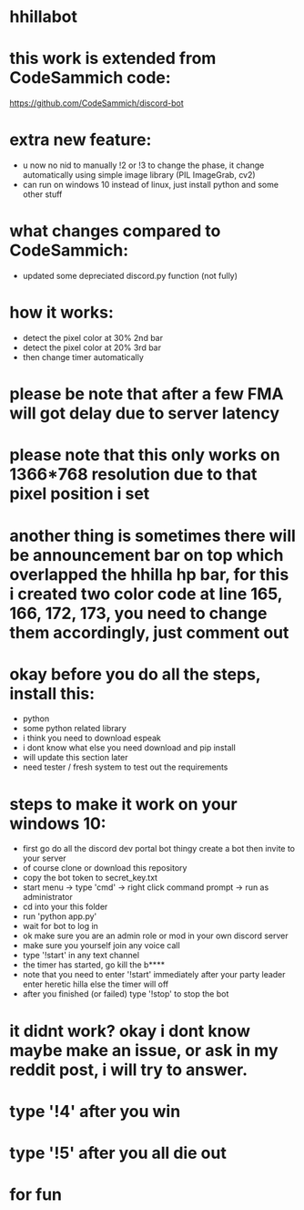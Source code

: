 # hhillabot

# this work is extended from CodeSammich code:
https://github.com/CodeSammich/discord-bot


# extra new feature:
- u now no nid to manually !2 or !3 to change the phase, it change automatically using simple image library (PIL ImageGrab, cv2)
- can run on windows 10 instead of linux, just install python and some other stuff

# what changes compared to CodeSammich:
- updated some depreciated discord.py function (not fully)

# how it works:
- detect the pixel color at 30% 2nd bar
- detect the pixel color at 20% 3rd bar
- then change timer automatically

# please be note that after a few FMA will got delay due to server latency
# please note that this only works on 1366*768 resolution due to that pixel position i set

# another thing is sometimes there will be announcement bar on top which overlapped the hhilla hp bar, for this i created two color code at line 165, 166, 172, 173, you need to change them accordingly, just comment out 

# okay before you do all the steps, install this:
- python
- some python related library
- i think you need to download espeak
- i dont know what else you need download and pip install
- will update this section later
- need tester / fresh system to test out the requirements


# steps to make it work on your windows 10:
- first go do all the discord dev portal bot thingy create a bot then invite to your server
- of course clone or download this repository
- copy the bot token to secret_key.txt
- start menu -> type 'cmd' -> right click command prompt -> run as administrator
- cd into your this folder
- run 'python app.py'
- wait for bot to log in
- ok make sure you are an admin role or mod in your own discord server
- make sure you yourself join any voice call
- type '!start' in any text channel
- the timer has started, go kill the b****
- note that you need to enter '!start' immediately after your party leader enter heretic hilla else the timer will off
- after you finished (or failed) type '!stop' to stop the bot

# it didnt work? okay i dont know maybe make an issue, or ask in my reddit post, i will try to answer. 

# type '!4' after you win
# type '!5' after you all die out
# for fun
